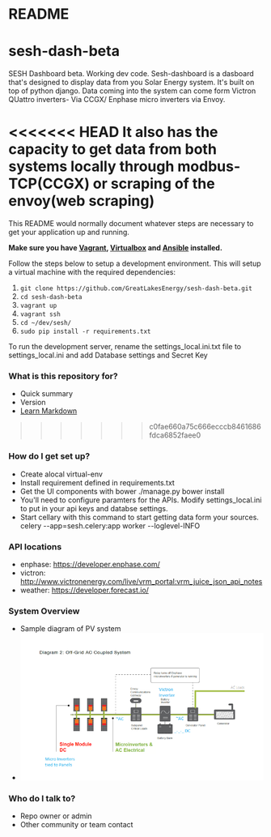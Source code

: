 # README #

# sesh-dash-beta
SESH Dashboard beta. Working dev code.
Sesh-dashboard is a dasboard that's designed to display data from you Solar Energy system. It's built on top of python django. Data coming into the system can come form Victron QUattro inverters- Via CCGX/ Enphase micro inverters via Envoy.

<<<<<<< HEAD
It also has the capacity to get data from both systems locally through modbus-TCP(CCGX) or scraping of the envoy(web scraping)
=======
This README would normally document whatever steps are necessary to get your application up and running.

**Make sure you have [Vagrant](https://www.vagrantup.com/downloads.html), [Virtualbox](https://www.virtualbox.org/wiki/Downloads) and [Ansible](http://docs.ansible.com/ansible/intro_installation.html) installed.**

Follow the steps below to setup a development environment. This will setup a virtual machine with the required dependencies:
 1. `git clone https://github.com/GreatLakesEnergy/sesh-dash-beta.git`
 1. `cd sesh-dash-beta`
 1. `vagrant up`
 1. `vagrant ssh`
 1. `cd ~/dev/sesh/`
 1. `sudo pip install -r requirements.txt`

To run the development server, rename the settings_local.ini.txt file to settings_local.ini and add Database settings and Secret Key
 

### What is this repository for? ###

* Quick summary
* Version
* [Learn Markdown](https://bitbucket.org/tutorials/markdowndemo)
>>>>>>> c0fae660a75c666ecccb8461686fdca6852faee0

### How do I get set up? ###

* Create alocal virtual-env
* Install requirement defined in requirements.txt
* Get the UI components with bower ./manage.py bower install
* You'll need to configure paramters for the APIs. Modify  settings_local.ini to put in your api keys and databse settings.
* Start cellary with this command to start getting data  form your sources.  celery --app=sesh.celery:app worker --loglevel-INFO

### API locations ###
* enphase: https://developer.enphase.com/
* victron: http://www.victronenergy.com/live/vrm_portal:vrm_juice_json_api_notes
* weather: https://developer.forecast.io/


### System Overview ###
* Sample diagram of PV system
*   ![sample system diagram ](https://raw.githubusercontent.com/GreatLakesEnergy/sesh-diagrams/master/sesh-system-diagram.png "sesh system diagram")

### Who do I talk to? ###

* Repo owner or admin
* Other community or team contact

